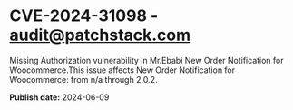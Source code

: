 # CVE-2024-31098 - audit@patchstack.com

Missing Authorization vulnerability in Mr.Ebabi New Order Notification for Woocommerce.This issue affects New Order Notification for Woocommerce: from n/a through 2.0.2.

**Publish date:** 2024-06-09
